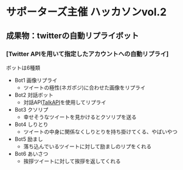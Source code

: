 # サポーターズ主催 ハッカソンvol.2　　　　   

## 成果物：twitterの自動リプライボット


### [Twitter APIを用いて指定したアカウントへの自動リプライ]
ボットは6種類 <br>
  - Bot1  画像リプライ <br>
    - ツイートの極性(ネガポジ)に合わせた画像をリプライ <br>
  - Bot2  対話ボット <br>
    - 対話API[TalkAPI](https://a3rt.recruit-tech.co.jp/product/talkAPI/)を使用してリプライ <br>
  - Bot3  クソリプ <br>
    - 幸せそうなツイートを見かけるとクソリプを送る <br>
  - Bot4  しりとり <br>
    - ツイートの中身に関係なくしりとりを持ち掛けてくる、やばいやつ <br>
  - Bot5  励まし <br>
    - 落ち込んでいるツイートに対して励ましのリプをくれる <br>
  - Bot6  あいさつ <br>
    - 挨拶ツイートに対して挨拶を返してくれる <br>
